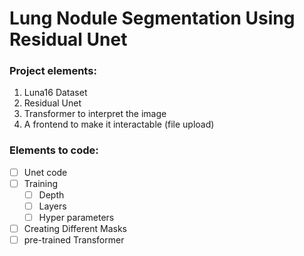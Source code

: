 # Lung Nodule Segmentation Using Residual Unet

### Project elements:

1. Luna16 Dataset
2. Residual Unet
3. Transformer to interpret the image
4. A frontend to make it interactable (file upload)
### Elements to code:

- [ ] Unet code
- [ ] Training
  - [ ] Depth
  - [ ] Layers
  - [ ] Hyper parameters
- [ ] Creating Different Masks
- [ ] pre-trained Transformer
